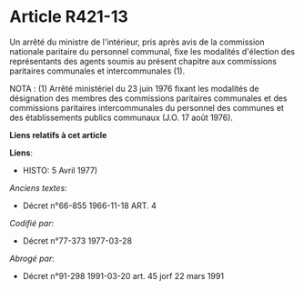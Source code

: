 # Article R421-13

Un arrêté du ministre de l'intérieur, pris après avis de la commission nationale paritaire du personnel communal, fixe les
modalités d'élection des représentants des agents soumis au présent chapitre aux commissions paritaires communales et
intercommunales (1).

NOTA : (1) Arrêté ministériel du 23 juin 1976 fixant les modalités de désignation des membres des commissions paritaires
communales et des commissions paritaires intercommunales du personnel des communes et des établissements publics communaux
(J.O. 17 août 1976).

**Liens relatifs à cet article**

**Liens**:

  - HISTO: 5 Avril 1977)

_Anciens textes_:

  - Décret n°66-855 1966-11-18 ART. 4

_Codifié par_:

  - Décret n°77-373 1977-03-28

_Abrogé par_:

  - Décret n°91-298 1991-03-20 art. 45 jorf 22 mars 1991
